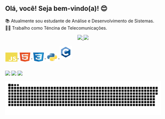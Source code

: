 ## Olá, você! Seja bem-vindo(a)! 😊
📚 Atualmente sou estudante de Análise e Desenvolvimento de Sistemas. 
👩‍💻 Trabalho como Téncina de Telecomunicações.
<div align="center">
  <a href="https://github.com/JulianaFe21">
  <img height="180em" src="https://github-readme-stats.vercel.app/api?username=julianafe21&show_icons=true&theme=dracula&include_all_commits=true&count_private=true"/>
  <img height="180em" src="https://github-readme-stats.vercel.app/api/top-langs/?username=julianafe21&layout=compact&langs_count=7&theme=dracula"/>
</div>
<div style="display: inline_block"><br>
  <img align="center" alt="Rafa-Js" height="30" width="40" src="https://raw.githubusercontent.com/devicons/devicon/master/icons/javascript/javascript-plain.svg">
    <img align="center" alt="Rafa-HTML" height="30" width="40" src="https://raw.githubusercontent.com/devicons/devicon/master/icons/html5/html5-original.svg">
  <img align="center" alt="Rafa-CSS" height="30" width="40" src="https://raw.githubusercontent.com/devicons/devicon/master/icons/css3/css3-original.svg">
  <img align="center" alt="Rafa-Python" height="30" width="40" src="https://raw.githubusercontent.com/devicons/devicon/master/icons/python/python-original.svg">
  <img title="C" alt="C" width="40px" src="https://raw.githubusercontent.com/github/explore/master/topics/c/c.png">
</div>
  
  ##
 
<div> 
    <a href="https://www.instagram.com/julyanaevangelista/" target="_blank"><img src="https://img.shields.io/badge/-Instagram-%23E4405F?style=for-the-badge&logo=instagram&logoColor=white" target="_blank"></a>
  <a href = "mailto:julyanafe@gmail.com"><img src="https://img.shields.io/badge/-Gmail-%23333?style=for-the-badge&logo=gmail&logoColor=white" target="_blank"></a>
  <a href="https://www.linkedin.com/in/juliana-ferreira-ba2081120/" target="_blank"><img src="https://img.shields.io/badge/-LinkedIn-%230077B5?style=for-the-badge&logo=linkedin&logoColor=white" target="_blank"></a> 
 
  ![Snake animation](https://github.com/julianafe21/julianafe21/blob/output/github-contribution-grid-snake.svg)
 
</div>
